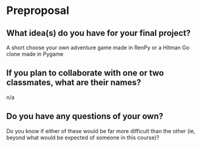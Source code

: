# Preproposal

## What idea(s) do you have for your final project?

A short choose your own adventure game made in RenPy or
a Hitman Go clone made in Pygame

## If you plan to collaborate with one or two classmates, what are their names?

n/a

## Do you have any questions of your own?

Do you know if either of these would be far more difficult than
the other (ie, beyond what would be expected of someone in this
course)?
